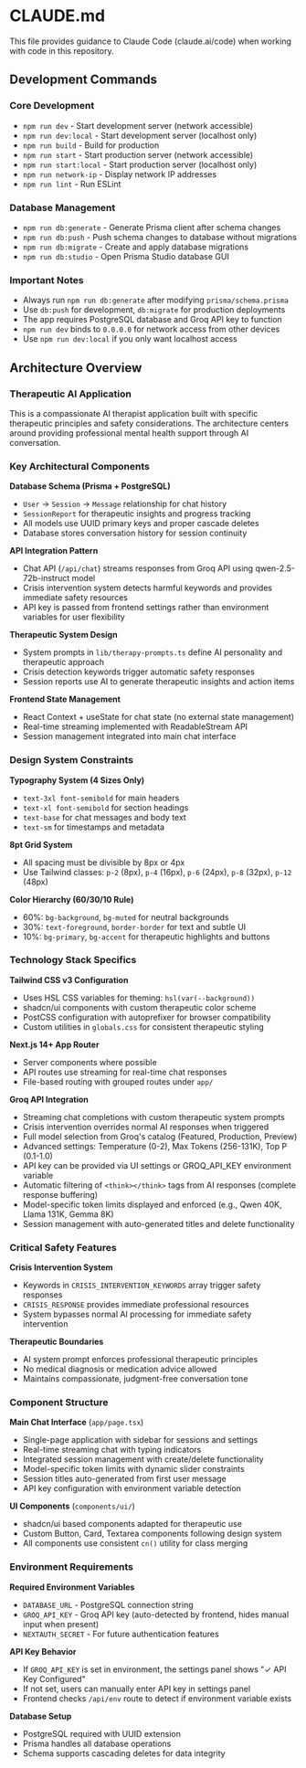 # CLAUDE.md

This file provides guidance to Claude Code (claude.ai/code) when working with code in this repository.

## Development Commands

### Core Development
- `npm run dev` - Start development server (network accessible)
- `npm run dev:local` - Start development server (localhost only)
- `npm run build` - Build for production
- `npm run start` - Start production server (network accessible)
- `npm run start:local` - Start production server (localhost only)
- `npm run network-ip` - Display network IP addresses
- `npm run lint` - Run ESLint

### Database Management
- `npm run db:generate` - Generate Prisma client after schema changes
- `npm run db:push` - Push schema changes to database without migrations
- `npm run db:migrate` - Create and apply database migrations
- `npm run db:studio` - Open Prisma Studio database GUI

### Important Notes
- Always run `npm run db:generate` after modifying `prisma/schema.prisma`
- Use `db:push` for development, `db:migrate` for production deployments
- The app requires PostgreSQL database and Groq API key to function
- `npm run dev` binds to `0.0.0.0` for network access from other devices
- Use `npm run dev:local` if you only want localhost access

## Architecture Overview

### Therapeutic AI Application
This is a compassionate AI therapist application built with specific therapeutic principles and safety considerations. The architecture centers around providing professional mental health support through AI conversation.

### Key Architectural Components

**Database Schema (Prisma + PostgreSQL)**
- `User` → `Session` → `Message` relationship for chat history
- `SessionReport` for therapeutic insights and progress tracking
- All models use UUID primary keys and proper cascade deletes
- Database stores conversation history for session continuity

**API Integration Pattern**
- Chat API (`/api/chat`) streams responses from Groq API using qwen-2.5-72b-instruct model
- Crisis intervention system detects harmful keywords and provides immediate safety resources
- API key is passed from frontend settings rather than environment variables for user flexibility

**Therapeutic System Design**
- System prompts in `lib/therapy-prompts.ts` define AI personality and therapeutic approach
- Crisis detection keywords trigger automatic safety responses
- Session reports use AI to generate therapeutic insights and action items

**Frontend State Management**
- React Context + useState for chat state (no external state management)
- Real-time streaming implemented with ReadableStream API
- Session management integrated into main chat interface

### Design System Constraints

**Typography System (4 Sizes Only)**
- `text-3xl font-semibold` for main headers
- `text-xl font-semibold` for section headings  
- `text-base` for chat messages and body text
- `text-sm` for timestamps and metadata

**8pt Grid System**
- All spacing must be divisible by 8px or 4px
- Use Tailwind classes: `p-2` (8px), `p-4` (16px), `p-6` (24px), `p-8` (32px), `p-12` (48px)

**Color Hierarchy (60/30/10 Rule)**
- 60%: `bg-background`, `bg-muted` for neutral backgrounds
- 30%: `text-foreground`, `border-border` for text and subtle UI
- 10%: `bg-primary`, `bg-accent` for therapeutic highlights and buttons

### Technology Stack Specifics

**Tailwind CSS v3 Configuration**
- Uses HSL CSS variables for theming: `hsl(var(--background))`
- shadcn/ui components with custom therapeutic color scheme
- PostCSS configuration with autoprefixer for browser compatibility
- Custom utilities in `globals.css` for consistent therapeutic styling

**Next.js 14+ App Router**
- Server components where possible
- API routes use streaming for real-time chat responses
- File-based routing with grouped routes under `app/`

**Groq API Integration**
- Streaming chat completions with custom therapeutic system prompts
- Crisis intervention overrides normal AI responses when triggered
- Full model selection from Groq's catalog (Featured, Production, Preview)
- Advanced settings: Temperature (0-2), Max Tokens (256-131K), Top P (0.1-1.0)
- API key can be provided via UI settings or GROQ_API_KEY environment variable
- Automatic filtering of `<think></think>` tags from AI responses (complete response buffering)
- Model-specific token limits displayed and enforced (e.g., Qwen 40K, Llama 131K, Gemma 8K)
- Session management with auto-generated titles and delete functionality

### Critical Safety Features

**Crisis Intervention System**
- Keywords in `CRISIS_INTERVENTION_KEYWORDS` array trigger safety responses
- `CRISIS_RESPONSE` provides immediate professional resources
- System bypasses normal AI processing for immediate safety intervention

**Therapeutic Boundaries**
- AI system prompt enforces professional therapeutic principles
- No medical diagnosis or medication advice allowed
- Maintains compassionate, judgment-free conversation tone

### Component Structure

**Main Chat Interface** (`app/page.tsx`)
- Single-page application with sidebar for sessions and settings
- Real-time streaming chat with typing indicators
- Integrated session management with create/delete functionality
- Model-specific token limits with dynamic slider constraints
- Session titles auto-generated from first user message
- API key configuration with environment variable detection

**UI Components** (`components/ui/`)
- shadcn/ui based components adapted for therapeutic use
- Custom Button, Card, Textarea components following design system
- All components use consistent `cn()` utility for class merging

### Environment Requirements

**Required Environment Variables**
- `DATABASE_URL` - PostgreSQL connection string
- `GROQ_API_KEY` - Groq API key (auto-detected by frontend, hides manual input when present)
- `NEXTAUTH_SECRET` - For future authentication features

**API Key Behavior**
- If `GROQ_API_KEY` is set in environment, the settings panel shows "✓ API Key Configured"
- If not set, users can manually enter API key in settings panel
- Frontend checks `/api/env` route to detect if environment variable exists

**Database Setup**
- PostgreSQL required with UUID extension
- Prisma handles all database operations
- Schema supports cascading deletes for data integrity